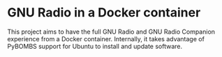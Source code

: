 # GNU Radio in a Docker container

This project aims to have the full GNU Radio and GNU Radio Companion experience from a Docker container. Internally, it takes advantage of PyBOMBS support for Ubuntu to install and update software.
